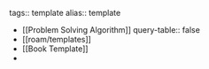 tags:: template
alias:: template

- [[Problem Solving Algorithm]]
  query-table:: false
- [[roam/templates]]
- [[Book Template]]
-